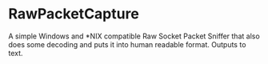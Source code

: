 # RawPacketCapture
A simple Windows and *NIX compatible Raw Socket Packet Sniffer that also does some decoding and puts it into human readable format.  Outputs to text.
